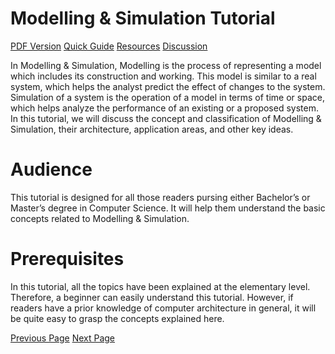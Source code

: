 # Modelling & Simulation Tutorial
[PDF Version](../modelling_and_simulation/modelling_and_simulation_pdf_version.md)
[Quick Guide](../modelling_and_simulation/modelling_and_simulation_quick_guide.md)
[Resources](../modelling_and_simulation/modelling_and_simulation_useful_resources.md)
[Discussion](../modelling_and_simulation/modelling_and_simulation_discussion.md)

In Modelling &amp; Simulation, Modelling is the process of representing a model which includes its construction and working. This model is similar to a real system, which helps the analyst predict the effect of changes to the system. Simulation of a system is the operation of a model in terms of time or space, which helps analyze the performance of an existing or a proposed system. In this tutorial, we will discuss the concept and classification of Modelling &amp; Simulation, their architecture, application areas, and other key ideas.

# Audience
This tutorial is designed for all those readers pursing either Bachelor’s or Master’s degree in Computer Science. It will help them understand the basic concepts related to Modelling &amp; Simulation.

# Prerequisites
In this tutorial, all the topics have been explained at the elementary level. Therefore, a beginner can easily understand this tutorial. However, if readers have a prior knowledge of computer architecture in general, it will be quite easy to grasp the concepts explained here.


[Previous Page](../modelling_and_simulation/index.md) [Next Page](../modelling_and_simulation/modelling_and_simulation_introduction.md) 
